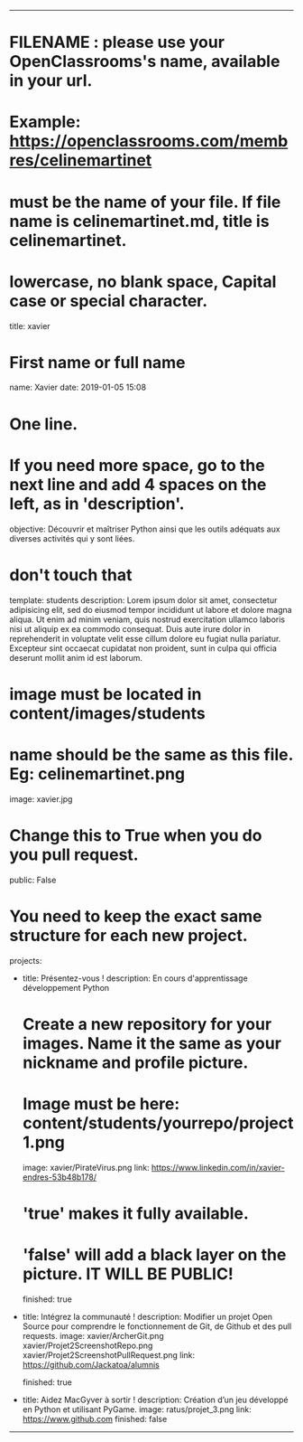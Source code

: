 ---

# FILENAME : please use your OpenClassrooms's name, available in your url.
# Example: https://openclassrooms.com/membres/celinemartinet
# must be the name of your file. If file name is celinemartinet.md, title is celinemartinet.
# lowercase, no blank space, Capital case or special character.
title: xavier

# First name or full name
name: Xavier
date: 2019-01-05 15:08

# One line.
# If you need more space, go to the next line and add 4 spaces on the left, as in 'description'.
objective: Découvrir et maîtriser Python ainsi que les outils adéquats aux diverses activités qui y sont liées.

# don't touch that
template: students
description:
    Lorem ipsum dolor sit amet, consectetur adipisicing elit, sed do eiusmod
    tempor incididunt ut labore et dolore magna aliqua. Ut enim ad minim veniam,
    quis nostrud exercitation ullamco laboris nisi ut aliquip ex ea commodo
    consequat. Duis aute irure dolor in reprehenderit in voluptate velit esse
    cillum dolore eu fugiat nulla pariatur. Excepteur sint occaecat cupidatat non
    proident, sunt in culpa qui officia deserunt mollit anim id est laborum.

# image must be located in content/images/students
# name should be the same as this file. Eg: celinemartinet.png
image: xavier.jpg

# Change this to True when you do you pull request.
public: False

# You need to keep the exact same structure for each new project.
projects:
  - title: Présentez-vous !
    description: En cours d'apprentissage développement Python    
      
    # Create a new repository for your images. Name it the same as your nickname and profile picture.
    # Image must be here: content/students/yourrepo/project1.png
    image: xavier/PirateVirus.png
    link: https://www.linkedin.com/in/xavier-endres-53b48b178/
    # 'true' makes it fully available.
    # 'false' will add a black layer on the picture. IT WILL BE PUBLIC!
    finished: true
  - title: Intégrez la communauté !
    description: Modifier un projet Open Source pour comprendre le fonctionnement de Git, de Github et des pull requests. 
    image: xavier/ArcherGit.png
    xavier/Projet2ScreenshotRepo.png
    xavier/Projet2ScreenshotPullRequest.png
    link: https://github.com/Jackatoa/alumnis

    finished: true
  - title: Aidez MacGyver à sortir !
    description: Création d’un jeu développé en Python et utilisant PyGame.
    image: ratus/projet_3.png
    link: https://www.github.com
    finished: false
---